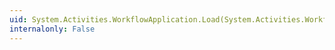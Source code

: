```yaml
---
uid: System.Activities.WorkflowApplication.Load(System.Activities.WorkflowApplicationInstance,System.Activities.DynamicUpdate.DynamicUpdateMap,System.TimeSpan)
internalonly: False
---
```


